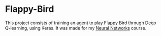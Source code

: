 # Flappy-Bird
This project consists of training an agent to play Flappy Bird through Deep Q-learning, using Keras. It was made for my [Neural Networks](https://sites.google.com/view/rbenchea/neural-networks) course.
